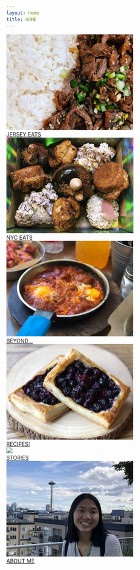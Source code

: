 ```yaml
---
layout: home
title: HOME
---
```

<div class="flex-container" id="home">
  <div class="flex-item-3">
        <a href="/jerseyeats.html" class="nounderline">
            <img src="/assets/images/jerseyeats/miso/misoteriyaki1.jpg" height="250px" class="image">
            <div class="flexoverlay">JERSEY EATS</div>
        </a>
  </div>
  <div class="flex-item-3">
        <a href="/nyceats.html" class="nounderline">
            <img src="/assets/images/stories/favoritefoods/supermoon.jpg" height="250px" class="image">
            <div class="flexoverlay">NYC EATS</div>
        </a>
  </div>
  <div class="flex-item-3">
        <a href="/beyond.html" class="nounderline">
            <img src="/assets/images/beyond/israel/shakshuka.JPG" height="250px" class="image">
            <div class="flexoverlay">BEYOND...</div>
        </a>
  </div>
  <div class="flex-item-3">
        <a href="/recipes.html" class="nounderline">
            <img src="/assets/images/recipes/puffpastry/blueberrypuff.jpg" height="250px" class="image">
            <div class="flexoverlay">RECIPES!</div>
        </a>
  </div>
  <div class="flex-item-3">
        <a href="/stories.html" class="nounderline">
            <img src="/assets/images/stories/irvins/irvins4cropped.jpg" height="250px" class="image">
            <div class="flexoverlay">STORIES</div>
        </a>
  </div>
  <div class="flex-item-3">
        <a href="/aboutme.html" class="nounderline">
            <img src="/assets/images/famphotos/spaceneedle1.jpg" height="250px" class="image">
            <div class="flexoverlay">ABOUT ME</div>
        </a>
  </div>
</div>